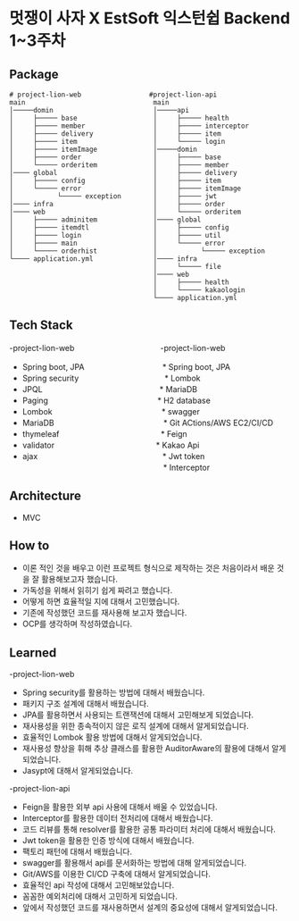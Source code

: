 # 멋쟁이 사자 X EstSoft 익스턴쉽 Backend 1~3주차

## Package
          
```
# project-lion-web                 #project-lion-api
main                                main 
│─────domin                         │─────api
│     ├───── base                   │     ├───── health
│     ├───── member                 │     ├───── interceptor
│     ├───── delivery               │     ├───── item
│     ├───── item                   │     └───── login
│     ├───── itemImage              │─────domin
│     ├───── order                  │     ├───── base
│     └───── orderitem              │     ├───── member
│──── global                        │     ├───── delivery
│     ├───── config                 │     ├───── item
│     └───── error                  │     ├───── itemImage
│           └───── exception        │     ├───── jwt
│──── infra                         │     ├───── order
│──── web                           │     └───── orderitem        
│     ├───── adminitem              │──── global
│     ├───── itemdtl                │     ├───── config
│     ├───── login                  │     ├───── util
│     ├───── main                   │     └───── error
│     └───── orderhist              │           └───── exception
└──── application.yml               │──── infra
                                    │     └───── file
                                    │──── web
                                    │     ├───── health
                                    │     └───── kakaologin
                                    └──── application.yml

```

## Tech Stack
-project-lion-web　　　　　　　　　　　-project-lion-web
* Spring boot, JPA　　　　　　　　　　* Spring boot, JPA
* Spring security　　　　　　　　　　　* Lombok
* JPQL　　　　　　　　　　　　　　　* MariaDB
* Paging　　　　　　　　　　　　　　* H2 database
* Lombok　　　　　　　　　　　　　　* swagger
* MariaDB　　　　　　　　　　　　　　* Git ACtions/AWS EC2/CI/CD
* thymeleaf　　　　　　　　　　　　　* Feign
* validator　　　　　　　　　　　　　* Kakao Api
* ajax　　　　　　　　　　　　　　　　* Jwt token
<br>　　　　　　　　　　　　　　　　　　* Interceptor
## Architecture

* MVC

## How to

* 이론 적인 것을 배우고 이런 프로젝트 형식으로 제작하는 것은 처음이라서 배운 것을 잘 활용해보고자 했습니다.
* 가독성을 위해서 읽히기 쉽게 짜려고 했습니다.
* 어떻게 하면 효율적일 지에 대해서 고민했습니다.
* 기존에 작성했던 코드를 재사용해 보고자 했습니다.
* OCP를 생각하며 작성하였습니다.

 ## Learned
 -project-lion-web
 * Spring security를 활용하는 방법에 대해서 배웠습니다.
 * 패키지 구조 설계에 대해서 배웠습니다.
 * JPA를 활용하면서 사용되는 트랜잭션에 대해서 고민해보게 되었습니다.
 * 재사용성을 위한 종속적이지 않은 로직 설계에 대해서 알게되었습니다.
 * 효율적인 Lombok 활용 방법에 대해서 알게되었습니다.
 * 재사용성 향상을 휘해 추상 클래스를 활용한 AuditorAware의 활용에 대해서 알게되었습니다.
 * Jasypt에 대해서 알게되었습니다.

 -project-lion-api
 
 * Feign을 활용한 외부 api 사용에 대해서 배울 수 있었습니다.
 * Interceptor를 활용한 데이터 전처리에 대해서 배웠습니다.
 * 코드 리뷰를 통해 resolver를 활용한 공통 파라미터 처리에 대해서 배웠습니다.
 * Jwt token을 활용한 인증 방식에 대해서 배웠습니다.
 * 팩토리 패턴에 대해서 배웠습니다.
 * swagger를 활용해서 api를 문서화하는 방법에 대해 알게되었습니다.
 * Git/AWS를 이용한 CI/CD 구축에 대해서 알게되었습니다.
 * 효율적인 api 작성에 대해서 고민해보았습니다.
 * 꼼꼼한 예외처리에 대해서 고민하게 되었습니다.
 * 앞에서 작성했던 코드를 재사용하면서 설계의 중요성에 대해서 알게되었습니다.


